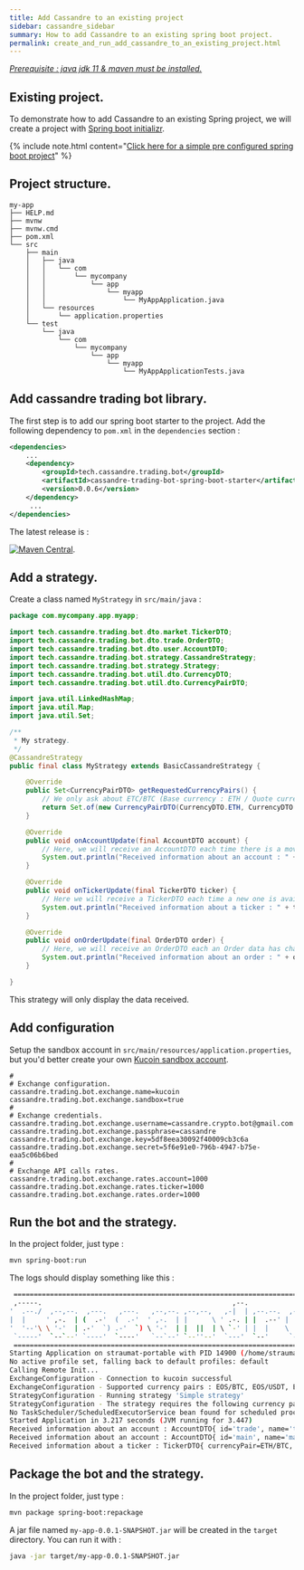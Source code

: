 ```yaml
---
title: Add Cassandre to an existing project
sidebar: cassandre_sidebar
summary: How to add Cassandre to an existing spring boot project.
permalink: create_and_run_add_cassandre_to_an_existing_project.html
---
```


*[Prerequisite : java jdk 11 & maven must be installed.](how_to_install_development_tools)*

## Existing project.
To demonstrate how to add Cassandre to an existing Spring project, we will create a project with [Spring boot initializr](https://start.spring.io/).

{% include note.html content="[Click here for a simple pre configured spring boot project](https://start.spring.io/#!type=maven-project&language=java&platformVersion=2.2.6.RELEASE&packaging=jar&jvmVersion=1.8&groupId=com.mycompany.app&artifactId=my-app&name=my-app&description=Demo%20project%20for%20Spring%20Boot&packageName=com.mycompany.app.my-app)" %}

## Project structure.
```
my-app
├── HELP.md
├── mvnw
├── mvnw.cmd
├── pom.xml
└── src
    ├── main
    │   ├── java
    │   │   └── com
    │   │       └── mycompany
    │   │           └── app
    │   │               └── myapp
    │   │                   └── MyAppApplication.java
    │   └── resources
    │       └── application.properties
    └── test
        └── java
            └── com
                └── mycompany
                    └── app
                        └── myapp
                            └── MyAppApplicationTests.java

```

## Add cassandre trading bot library.
The first step is to add our spring boot starter to the project. Add the following dependency to <code>pom.xml</code> in the <code>dependencies</code> section : 
```xml
<dependencies>
    ...
	<dependency>
		<groupId>tech.cassandre.trading.bot</groupId>
		<artifactId>cassandre-trading-bot-spring-boot-starter</artifactId>
		<version>0.0.6</version>
	</dependency>
     ...
</dependencies>
```

The latest release is :

[![Maven Central](https://img.shields.io/maven-central/v/tech.cassandre.trading.bot/cassandre-trading-bot-spring-boot-starter.svg?label=Maven%20Central)](https://search.maven.org/search?q=g:%22tech.cassandre.trading.bot%22%20AND%20a:%22cassandre-trading-bot-spring-boot-starter%22).

## Add a strategy.
Create a class named <code>MyStrategy</code> in <code>src/main/java</code> : 
```java
package com.mycompany.app.myapp;

import tech.cassandre.trading.bot.dto.market.TickerDTO;
import tech.cassandre.trading.bot.dto.trade.OrderDTO;
import tech.cassandre.trading.bot.dto.user.AccountDTO;
import tech.cassandre.trading.bot.strategy.CassandreStrategy;
import tech.cassandre.trading.bot.strategy.Strategy;
import tech.cassandre.trading.bot.util.dto.CurrencyDTO;
import tech.cassandre.trading.bot.util.dto.CurrencyPairDTO;

import java.util.LinkedHashMap;
import java.util.Map;
import java.util.Set;

/**
 * My strategy.
 */
@CassandreStrategy
public final class MyStrategy extends BasicCassandreStrategy {

	@Override
	public Set<CurrencyPairDTO> getRequestedCurrencyPairs() {
		// We only ask about ETC/BTC (Base currency : ETH / Quote currency : BTC).
		return Set.of(new CurrencyPairDTO(CurrencyDTO.ETH, CurrencyDTO.BTC));
	}

	@Override
	public void onAccountUpdate(final AccountDTO account) {
		// Here, we will receive an AccountDTO each time there is a move on our account.
		System.out.println("Received information about an account : " + account);
	}

	@Override
	public void onTickerUpdate(final TickerDTO ticker) {
		// Here we will receive a TickerDTO each time a new one is available.
		System.out.println("Received information about a ticker : " + ticker);
	}

	@Override
	public void onOrderUpdate(final OrderDTO order) {
		// Here, we will receive an OrderDTO each an Order data has changed in the exchange.
		System.out.println("Received information about an order : " + order);
	}

}
```
This strategy will only display the data received.

## Add configuration
Setup the sandbox account in <code>src/main/resources/application.properties</code>, but you'd better create your own [Kucoin sandbox account](how_to_create_an_exchange_sandbox_for_kucoin.html). 
```properties
#
# Exchange configuration.
cassandre.trading.bot.exchange.name=kucoin
cassandre.trading.bot.exchange.sandbox=true
#
# Exchange credentials.
cassandre.trading.bot.exchange.username=cassandre.crypto.bot@gmail.com
cassandre.trading.bot.exchange.passphrase=cassandre
cassandre.trading.bot.exchange.key=5df8eea30092f40009cb3c6a
cassandre.trading.bot.exchange.secret=5f6e91e0-796b-4947-b75e-eaa5c06b6bed
#
# Exchange API calls rates.
cassandre.trading.bot.exchange.rates.account=1000
cassandre.trading.bot.exchange.rates.ticker=1000
cassandre.trading.bot.exchange.rates.order=1000
```
  
## Run the bot and the strategy.
In the project folder, just type : 
```sh
mvn spring-boot:run
```
The logs should display something like this : 
```sh
 ==========================================================================
 ,-----.                                               ,--.
'  .--./  ,--,--.  ,---.   ,---.   ,--,--. ,--,--,   ,-|  | ,--.--.  ,---.
|  |     ' ,-.  | (  .-'  (  .-'  ' ,-.  | |      \ ' .-. | |  .--' | .-. :
'  '--'\ \ '-'  | .-'  `) .-'  `) \ '-'  | |  ||  | \ `-' | |  |    \   --.
 `-----'  `--`--' `----'  `----'   `--`--' `--''--'  `---'  `--'     `----'
 ==========================================================================
Starting Application on straumat-portable with PID 14900 (/home/straumat/tmp/tmp2/my-app/target/classes started by straumat in /home/straumat/tmp/tmp2/my-app)
No active profile set, falling back to default profiles: default
Calling Remote Init...
ExchangeConfiguration - Connection to kucoin successful
ExchangeConfiguration - Supported currency pairs : EOS/BTC, EOS/USDT, EOS/ETH, LTC/USDT, LTC/ETH, LTC/BTC, KCS/USDT, KCS/ETH, KCS/BTC, ETH/USDT, BTC/USDT, ETH/BTC, XRP/BTC, XRP/USDT, XRP/ETH
StrategyConfiguration - Running strategy 'Simple strategy'
StrategyConfiguration - The strategy requires the following currency pair(s) : ETH/BTC
No TaskScheduler/ScheduledExecutorService bean found for scheduled processing
Started Application in 3.217 seconds (JVM running for 3.447)
Received information about an account : AccountDTO{ id='trade', name='trade', balances={BTC=BalanceDTO{ currency=BTC, total=0.99999534, available=0.99999533, frozen=1E-8, loaned=0, borrowed=0, withdrawing=0, depositing=0}, ETH=BalanceDTO{ currency=ETH, total=10.0002, available=10.0001, frozen=0.0001, loaned=0, borrowed=0, withdrawing=0, depositing=0}}}
Received information about an account : AccountDTO{ id='main', name='main', balances={BTC=BalanceDTO{ currency=BTC, total=0, available=0, frozen=0, loaned=0, borrowed=0, withdrawing=0, depositing=0}, ETH=BalanceDTO{ currency=ETH, total=0, available=0, frozen=0, loaned=0, borrowed=0, withdrawing=0, depositing=0}, KCS=BalanceDTO{ currency=KCS, total=1000, available=1000, frozen=0, loaned=0, borrowed=0, withdrawing=0, depositing=0}}}
Received information about a ticker : TickerDTO{ currencyPair=ETH/BTC, open=null, last=0.025083, bid=0.025041, ask=0.025088, high=0.025645, low=0.025019, vwap=null, volume=26731.9949959, quoteVolume=677.6588868165302, bidSize=null, askSize=null, timestamp=2020-03-11T15:27:22.038+01:00[Europe/Paris]}
```

## Package the bot and the strategy.
In the project folder, just type : 
```sh
mvn package spring-boot:repackage
```
A jar file named <code>my-app-0.0.1-SNAPSHOT.jar</code> will be created in the <code>target</code> directory. You can run it with : 
```sh
java -jar target/my-app-0.0.1-SNAPSHOT.jar
```
